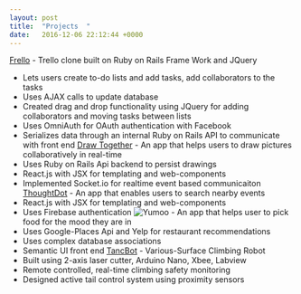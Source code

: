```yaml
---
layout: post
title:  "Projects  "
date:   2016-12-06 22:12:44 +0000
---
```



[Frello](https://protected-coast-18057.herokuapp.com/)  - Trello clone built on Ruby on Rails Frame Work and JQuery 
+ Lets users create to-do lists and add tasks, add collaborators to the tasks
+ Uses AJAX calls to update database
+ Created drag and drop functionality using JQuery for adding collaborators and moving tasks between lists
+ Uses OmniAuth for OAuth authentication with Facebook
+ Serializes data through an internal Ruby on Rails API to communicate with front end
[Draw Together](https://dt-react.herokuapp.com/) - An app that helps users to draw pictures collaboratively in real-time 
+ Uses Ruby on Rails Api backend to persist drawings
+ React.js with JSX for templating and web-components
+ Implemented Socket.io for realtime event based communicaiton
[ThoughtDot](https://thoughtdot-e75ba.firebaseapp.com/) - An app that enables users to search nearby events 
+ React.js with JSX for templating and web-components
+ Uses Firebase authentication
![Yumoo](https://github.com/aehmt/yumoo-app)  - An app that helps user to pick food for the mood they are in 
+ Uses Google-Places Api and Yelp for restaurant recommendations
+ Uses complex database associations
+ Semantic UI front end
[TancBot](https://www.youtube.com/watch?v=IrEqJdxzFeY) - Various-Surface Climbing Robot
+ Built using 2-axis laser cutter, Arduino Nano, Xbee, Labview 
+ Remote controlled, real-time climbing safety monitoring
+ Designed active tail control system using proximity sensors


